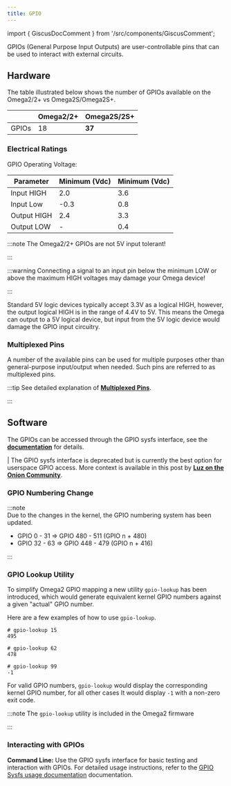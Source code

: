 ```yaml
---
title: GPIO
---
```


import { GiscusDocComment } from '/src/components/GiscusComment';

GPIOs (General Purpose Input Outputs) are user-controllable pins that can be used to interact with external circuits.

## Hardware

The table illustrated below shows the number of GPIOs available on the Omega2/2+ vs Omega2S/Omega2S+.

|                       | Omega2/2+                                   | Omega2S/2S+ |
|-----------------------|---------------------------------------------|-------------|
| GPIOs                 | 18                                          | **37**      |

### Electrical Ratings

GPIO Operating Voltage:

| Parameter  | Minimum (Vdc) | Minimum (Vdc) |  
|------------|---------------|---------------|
|Input HIGH  | 2.0           | 3.6           |
|Input Low   |-0.3           | 0.8           |
|Output HIGH | 2.4           | 3.3           |
|Output LOW  | -             | 0.4           |

:::note
The Omega2/2+ GPIOs are not 5V input tolerant!

:::

:::warning
Connecting a signal to an input pin below the minimum LOW or above the maximum HIGH voltages may damage your Omega device!

:::

Standard 5V logic devices typically accept 3.3V as a logical HIGH, however, the output logical HIGH is in the range of 4.4V to 5V. This means the Omega can output to a 5V logical device, but input from the 5V logic device would damage the GPIO input circuitry.

### Multiplexed Pins

A number of the available pins can be used for multiple purposes other than general-purpose input/output when needed. Such pins are referred to as multiplexed pins.

:::tip
See detailed explanation of [**Multiplexed Pins**](./pin-multiplexing.md).

:::

## Software

The GPIOs can be accessed through the GPIO sysfs interface, see the [**documentation**](https://www.kernel.org/doc/Documentation/gpio/sysfs.txt) for details. 

| The GPIO sysfs interface is deprecated but is currently the best option for userspace GPIO access. More context is available in this post by [**Luz on the Onion Community**](https://community.onion.io/topic/4892/can-bus-using-mcp2515-with-omega2/13).

### GPIO Numbering Change

:::note  
Due to the changes in the kernel, the GPIO numbering system has been updated.

- GPIO 0 - 31 ⇒ GPIO 480 - 511 (GPIO n + 480)
- GPIO 32 - 63 ⇒ GPIO 448 - 479 (GPIO n + 416)

:::

### GPIO Lookup Utility

To simplify Omega2 GPIO mapping a new utility `gpio-lookup` has been introduced, which would generate equivalent kernel GPIO numbers against a given "actual" GPIO number.

Here are a few examples of how to use `gpio-lookup`.

```shell
# gpio-lookup 15
495

# gpio-lookup 62
478

# gpio-lookup 99
-1
```

For valid GPIO numbers, `gpio-lookup` would display the corresponding kernel GPIO number, for all other cases It would display `-1` with a non-zero exit code.

:::note
The `gpio-lookup` utility is included in the Omega2 firmware

:::

### Interacting with GPIOs

 **Command Line:** Use the GPIO sysfs interface for basic testing and interaction with GPIOs. For detailed usage instructions, refer to the [GPIO Sysfs usage documentation](https://www.kernel.org/doc/Documentation/gpio/sysfs.txt) documentation.

<GiscusDocComment />
